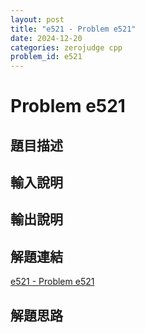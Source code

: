 ```yaml
---
layout: post
title: "e521 - Problem e521"
date: 2024-12-20
categories: zerojudge cpp
problem_id: e521
---
```


# Problem e521

## 題目描述



## 輸入說明



## 輸出說明



## 解題連結

[e521 - Problem e521](https://zerojudge.tw/ShowProblem?problemid=e521)

## 解題思路

